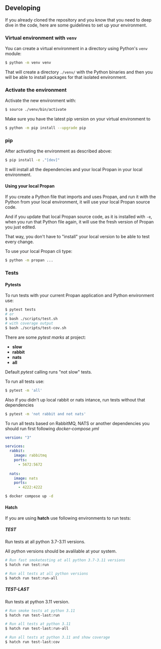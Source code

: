 ## Developing

If you already cloned the repository and you know that you need to deep dive in the code, here are some guidelines to set up your environment.

### Virtual environment with `venv`

You can create a virtual environment in a directory using Python's `venv` module:

```bash
$ python -m venv venv
```

That will create a directory `./venv/` with the Python binaries and then you will be able to install packages for that isolated environment.

### Activate the environment

Activate the new environment with:

```bash
$ source ./venv/bin/activate
```

Make sure you have the latest pip version on your virtual environment to 
```bash
$ python -m pip install --upgrade pip
```

### pip

After activating the environment as described above:

```bash
$ pip install -e ."[dev]"
```

It will install all the dependencies and your local Propan in your local environment.

#### Using your local Propan

If you create a Python file that imports and uses Propan, and run it with the Python from your local environment, it will use your local Propan source code.

And if you update that local Propan source code, as it is installed with `-e`, when you run that Python file again, it will use the fresh version of Propan you just edited.

That way, you don't have to "install" your local version to be able to test every change.

To use your local Propan cli type:
```bash
$ python -m propan ...
```

### Tests

#### Pytests
To run tests with your current Propan application and Python environment use:

```bash
$ pytest tests
# or
$ bash ./scripts/test.sh
# with coverage output
$ bash ./scripts/test-cov.sh
```

There are some *pytest marks* at project:
* **slow**
* **rabbit**
* **nats**
* **all**

Default *pytest* calling runs "not slow" tests.

To run all tests use:

```bash
$ pytest -m 'all'
```

Also if you didn't up local rabbit or nats intance, run tests without that dependencies

```bash
$ pytest -m 'not rabbit and not nats'
```

To run all tests based on RabbitMQ, NATS or another dependencies you should run first following *docker-compose.yml*

```yaml
version: "3"

services:
  rabbit:
    image: rabbitmq
    ports:
      - 5672:5672
  
  nats:
    image: nats
    ports:
      - 4222:4222
```

```bash
$ docker compose up -d
```

#### Hatch

If you are using **hatch** use following environments to run tests:

##### **TEST**

Run tests at all python 3.7-3.11 versions.

All python versions should be avalilable at your system.

```bash
# Run fast smoketesting at all python 3.7-3.11 versions
$ hatch run test:run

# Run all tests at all python versions
$ hatch run test:run-all
```

##### **TEST-LAST**

Run tests at python 3.11 version.

```bash
# Run smoke tests at python 3.11
$ hatch run test-last:run

# Run all tests at python 3.11
$ hatch run test-last:run-all

# Run all tests at python 3.11 and show coverage
$ hatch run test-last:cov
```
